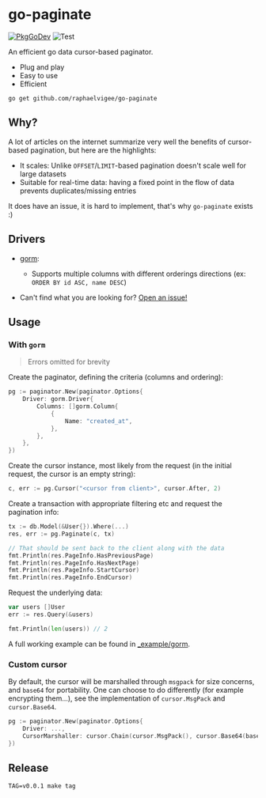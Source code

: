 # go-paginate
[![PkgGoDev](https://pkg.go.dev/badge/github.com/raphaelvigee/go-paginate)](https://pkg.go.dev/github.com/raphaelvigee/go-paginate)
![Test](https://github.com/raphaelvigee/go-paginate/workflows/Test/badge.svg)

An efficient go data cursor-based paginator.

- Plug and play
- Easy to use
- Efficient

```
go get github.com/raphaelvigee/go-paginate
```

## Why?

A lot of articles on the internet summarize very well the benefits of cursor-based pagination, but here are the highlights:

- It scales: Unlike `OFFSET`/`LIMIT`-based pagination doesn't scale well for large datasets
- Suitable for real-time data: having a fixed point in the flow of data prevents duplicates/missing entries

It does have an issue, it is hard to implement, that's why `go-paginate` exists :)

## Drivers

- [gorm](https://gorm.io):
    - Supports multiple columns with different orderings directions (ex: `ORDER BY id ASC, name DESC`)

- Can't find what you are looking for? [Open an issue!](https://github.com/raphaelvigee/go-paginate/issues/new)

## Usage

### With `gorm`

> Errors omitted for brevity

Create the paginator, defining the criteria (columns and ordering):

```go
pg := paginator.New(paginator.Options{
    Driver: gorm.Driver{
        Columns: []gorm.Column{
            {
                Name: "created_at",
            },
        },
    },
})
```

Create the cursor instance, most likely from the request (in the initial request, the cursor is an empty string):

```go
c, err := pg.Cursor("<cursor from client>", cursor.After, 2)
```

Create a transaction with appropriate filtering etc and request the pagination info:

```go
tx := db.Model(&User{}).Where(...)
res, err := pg.Paginate(c, tx)

// That should be sent back to the client along with the data
fmt.Println(res.PageInfo.HasPreviousPage)
fmt.Println(res.PageInfo.HasNextPage)
fmt.Println(res.PageInfo.StartCursor)
fmt.Println(res.PageInfo.EndCursor)
```

Request the underlying data:

```go
var users []User
err := res.Query(&users)

fmt.Println(len(users)) // 2
```

A full working example can be found in [_example/gorm](_example/gorm/main.go).

### Custom cursor

By default, the cursor will be marshalled through `msgpack` for size concerns, and `base64` for portability.
One can choose to do differently (for example encrypting them...), see the implementation of `cursor.MsgPack` and `cursor.Base64`.

```go
pg := paginator.New(paginator.Options{
    Driver: ...,
    CursorMarshaller: cursor.Chain(cursor.MsgPack(), cursor.Base64(base64.StdEncoding))
})
```

## Release

    TAG=v0.0.1 make tag
